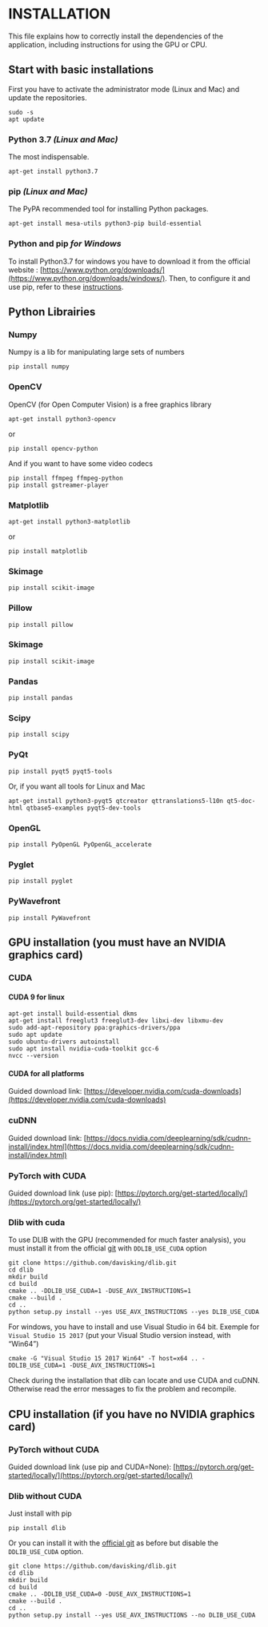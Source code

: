 # INSTALLATION

This file explains how to correctly install the dependencies of the application, including instructions for using the GPU or CPU.


## Start with basic installations

First you have to activate the administrator mode (Linux and Mac) and update the repositories.
```
sudo -s
apt update
```

### Python 3.7 *(Linux and Mac)*
The most indispensable.
```
apt-get install python3.7
```

### pip *(Linux and Mac)*
The PyPA recommended tool for installing Python packages.
```
apt-get install mesa-utils python3-pip build-essential
```

### Python and pip *for Windows*
To install Python3.7 for windows you have to download it from the official website : [https://www.python.org/downloads/](https://www.python.org/downloads/windows/).
Then, to configure it and use pip, refer to these [instructions](https://github.com/BurntSushi/nfldb/wiki/Python-&-pip-Windows-installation).




## Python Librairies

### Numpy
Numpy is a lib for manipulating large sets of numbers
```
pip install numpy
```


### OpenCV
OpenCV (for Open Computer Vision) is a free graphics library
```
apt-get install python3-opencv
```
or
```
pip install opencv-python
```
And if you want to have some video codecs
```
pip install ffmpeg ffmpeg-python
pip install gstreamer-player
```


### Matplotlib
```
apt-get install python3-matplotlib
```
or
```
pip install matplotlib
```


### Skimage
```
pip install scikit-image
```


### Pillow
```
pip install pillow
```


### Skimage
```
pip install scikit-image
```


### Pandas
```
pip install pandas
```


### Scipy
```
pip install scipy
```


### PyQt
```
pip install pyqt5 pyqt5-tools
```
Or, if you want all tools for Linux and Mac 
```
apt-get install python3-pyqt5 qtcreator qttranslations5-l10n qt5-doc-html qtbase5-examples pyqt5-dev-tools
```


### OpenGL 
```
pip install PyOpenGL PyOpenGL_accelerate
```


### Pyglet 
```
pip install pyglet 
```


### PyWavefront
```
pip install PyWavefront
```




## **GPU** installation (you must have an NVIDIA graphics card)


### CUDA

#### CUDA 9 for linux
```
apt-get install build-essential dkms
apt-get install freeglut3 freeglut3-dev libxi-dev libxmu-dev
sudo add-apt-repository ppa:graphics-drivers/ppa
sudo apt update
sudo ubuntu-drivers autoinstall
sudo apt install nvidia-cuda-toolkit gcc-6
nvcc --version
```


#### CUDA for all platforms
Guided download link: [https://developer.nvidia.com/cuda-downloads](https://developer.nvidia.com/cuda-downloads)


### cuDNN
Guided download link: [https://docs.nvidia.com/deeplearning/sdk/cudnn-install/index.html](https://docs.nvidia.com/deeplearning/sdk/cudnn-install/index.html)


### PyTorch with CUDA
Guided download link (use pip): [https://pytorch.org/get-started/locally/](https://pytorch.org/get-started/locally/)


### Dlib with cuda
To use DLIB with the GPU (recommended for much faster analysis), you must install it from the official [git](https://github.com/davisking/dlib) with `DDLIB_USE_CUDA` option
```
git clone https://github.com/davisking/dlib.git
cd dlib
mkdir build
cd build
cmake .. -DDLIB_USE_CUDA=1 -DUSE_AVX_INSTRUCTIONS=1
cmake --build .
cd ..
python setup.py install --yes USE_AVX_INSTRUCTIONS --yes DLIB_USE_CUDA
```

For windows, you have to install and use Visual Studio in 64 bit. Exemple for `Visual Studio 15 2017` (put your Visual Studio version instead, with “Win64”)
```
cmake -G "Visual Studio 15 2017 Win64" -T host=x64 .. -DDLIB_USE_CUDA=1 -DUSE_AVX_INSTRUCTIONS=1
```

Check during the installation that dlib can locate and use CUDA and cuDNN. Otherwise read the error messages to fix the problem and recompile.




## **CPU** installation (if you have no NVIDIA graphics card)

### PyTorch without CUDA
Guided download link (use pip and CUDA=None): [https://pytorch.org/get-started/locally/](https://pytorch.org/get-started/locally/)

### Dlib without CUDA
Just install with pip
```
pip install dlib
```
Or you can install it with the [official git](https://github.com/davisking/dlib) as before but disable the `DDLIB_USE_CUDA` option.
```
git clone https://github.com/davisking/dlib.git
cd dlib
mkdir build
cd build
cmake .. -DDLIB_USE_CUDA=0 -DUSE_AVX_INSTRUCTIONS=1
cmake --build .
cd ..
python setup.py install --yes USE_AVX_INSTRUCTIONS --no DLIB_USE_CUDA
```
